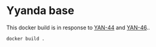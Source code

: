 # Yyanda base

This docker build is in response to [YAN-44](https://jira.skatelescope.org/browse/YAN-44)
and [YAN-46](https://jira.skatelescope.org/browse/YAN-46)..

```
docker build .
``` 
